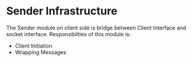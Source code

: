 # Sender Infrastructure
The Sender module on client side is bridge between Client Interface and socket interface. Responsiblities of this module is:
- Client Initiation
- Wrapping Messages
